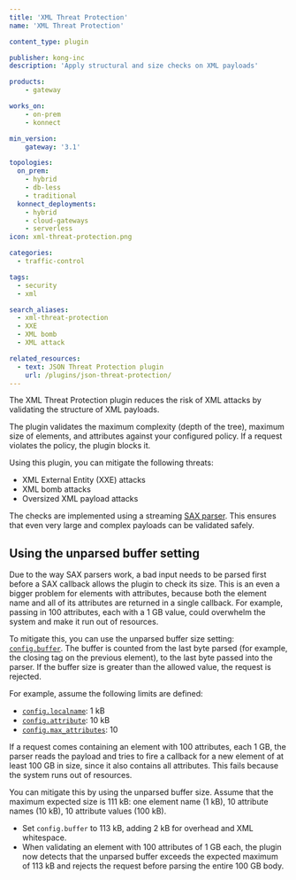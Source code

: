 ```yaml
---
title: 'XML Threat Protection'
name: 'XML Threat Protection'

content_type: plugin

publisher: kong-inc
description: 'Apply structural and size checks on XML payloads'

products:
    - gateway

works_on:
    - on-prem
    - konnect

min_version:
    gateway: '3.1'

topologies:
  on_prem:
    - hybrid
    - db-less
    - traditional
  konnect_deployments:
    - hybrid
    - cloud-gateways
    - serverless
icon: xml-threat-protection.png

categories:
  - traffic-control

tags:
  - security
  - xml

search_aliases:
  - xml-threat-protection
  - XXE
  - XML bomb
  - XML attack

related_resources:
  - text: JSON Threat Protection plugin
    url: /plugins/json-threat-protection/
---
```


The XML Threat Protection plugin reduces the risk of XML attacks by validating the structure of XML payloads.

The plugin validates the maximum complexity (depth of the tree), maximum size of elements, and attributes 
against your configured policy. If a request violates the policy, the plugin blocks it.

Using this plugin, you can mitigate the following threats:
* XML External Entity (XXE) attacks
* XML bomb attacks
* Oversized XML payload attacks

The checks are implemented using a streaming [SAX parser](http://www.saxproject.org/). 
This ensures that even very large and complex payloads can be validated safely.

## Using the unparsed buffer setting

Due to the way SAX parsers work, a bad input needs to be parsed first before a SAX callback allows the plugin to check its size. 
This is an even a bigger problem for elements with attributes, because both the element name and all of its attributes are returned in a single callback. 
For example, passing in 100 attributes, each with a 1 GB value, could overwhelm the system and make it run out of resources.

To mitigate this, you can use the unparsed buffer size setting: [`config.buffer`](/plugins/xml-threat-protection/reference/#schema--config-buffer).
The buffer is counted from the last byte parsed (for example, the closing tag on the previous element), to the last byte passed into the parser. 
If the buffer size is greater than the allowed value, the request is rejected.

For example, assume the following limits are defined:
* [`config.localname`](/plugins/xml-threat-protection/reference/#schema--config-localname): 1 kB
* [`config.attribute`](/plugins/xml-threat-protection/reference/#schema--config-attribute): 10 kB
* [`config.max_attributes`](/plugins/xml-threat-protection/reference/#schema--config-max-attributes): 10

If a request comes containing an element with 100 attributes, each 1 GB, the parser reads the payload and tries to fire a callback
for a new element of at least 100 GB in size, since it also contains all attributes. 
This fails because the system runs out of resources.

You can mitigate this by using the unparsed buffer size.
Assume that the maximum expected size is 111 kB: one element name (1 kB), 10 attribute names (10 kB), 10 attribute values (100 kB).
* Set `config.buffer` to 113 kB, adding 2 kB for overhead and XML whitespace.
* When validating an element with 100 attributes of 1 GB each, the plugin now detects that the unparsed buffer exceeds 
the expected maximum of 113 kB and rejects the request before parsing the entire 100 GB body.


